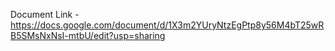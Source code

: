 Document Link - https://docs.google.com/document/d/1X3m2YUryNtzEgPtp8y56M4bT25wRB5SMsNxNsI-mtbU/edit?usp=sharing